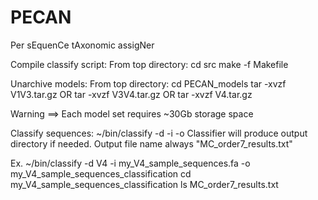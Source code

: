 # PECAN
Per sEquenCe tAxonomic assigNer

Compile classify script:
  From top directory: 
    cd src
    make -f Makefile
    
Unarchive models: 
  From top directory: 
    cd PECAN_models
    tar -xvzf V1V3.tar.gz
    OR
    tar -xvzf V3V4.tar.gz
    OR
    tar -xvzf V4.tar.gz
   
  Warning ==> Each model set requires ~30Gb storage space
  
Classify sequences: 
  ~/bin/classify -d <model-directory> -i <input-fasta-file> -o <output-directory>
  Classifier will produce output directory if needed. 
  Output file name always "MC_order7_results.txt"
  
  Ex. ~/bin/classify -d V4 -i my_V4_sample_sequences.fa -o my_V4_sample_sequences_classification
      cd my_V4_sample_sequences_classification
      ls 
        MC_order7_results.txt
        
    
